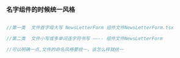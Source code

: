 ### 名字组件的时候统一风格
```javascript

//第一类  文件首字母大写 NewsLetterForm 组件文件NewsLetterForm.tsx

//第二类  文件小写或多单词连字符书写 ——-- 组件文件NewsLetterForm 

//可以明确一点,文件的命名风格要统一，该怎么样就统一